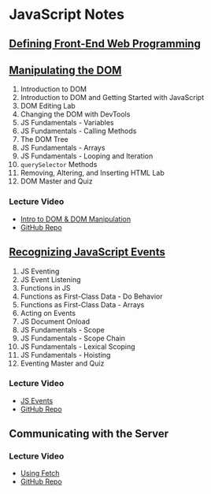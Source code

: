 # JavaScript Notes

## [Defining Front-End Web Programming](https://github.com/saramccombs/code-notes/tree/master/JavaScript/01%20-%20Defining%20Front-End%20Web%20Programming)


## [Manipulating the DOM](https://github.com/saramccombs/code-notes/tree/master/JavaScript/02%20-%20Manipulating%20the%20DOM)

1. Introduction to DOM
2. Introduction to DOM and Getting Started with JavaScript
3. DOM Editing Lab
4. Changing the DOM with DevTools
5. JS Fundamentals - Variables
6. JS Fundamentals - Calling Methods
7. The DOM Tree
8. JS Fundamentals - Arrays
9. JS Fundamentals - Looping and Iteration
10. `querySelector` Methods
11. Removing, Altering, and Inserting HTML Lab
12. DOM Master and Quiz

### Lecture Video

- [Intro to DOM & DOM Manipulation](https://youtu.be/DP0oRgPCrE4)
- [GitHub Repo](https://github.com/learn-co-students/online-web-pt-081219/tree/master/20-intro-to-dom-and-dom-manipulation)

## [Recognizing JavaScript Events](https://github.com/saramccombs/code-notes/tree/master/JavaScript/03%20-%20Recognizing%20JavaScript%20Events)

1. JS Eventing
2. JS Event Listening
3. Functions in JS
4. Functions as First-Class Data - Do Behavior
5. Functions as First-Class Data - Arrays
6. Acting on Events
7. JS Document Onload
8. JS Fundamentals - Scope
9. JS Fundamentals - Scope Chain
10. JS Fundamentals - Lexical Scoping
11. JS Fundamentals - Hoisting
12. Eventing Master and Quiz

### Lecture Video

- [JS Events](https://youtu.be/obrjb6T8ChQ)
- [GitHub Repo](https://github.com/learn-co-students/online-web-pt-081219/tree/master/21-js-events)

## Communicating with the Server

### Lecture Video

- [Using Fetch](https://youtu.be/1oKC_3HrgWQ)
- [GitHub Repo](https://github.com/learn-co-students/online-web-pt-081219/tree/master/22-using-fetch)

